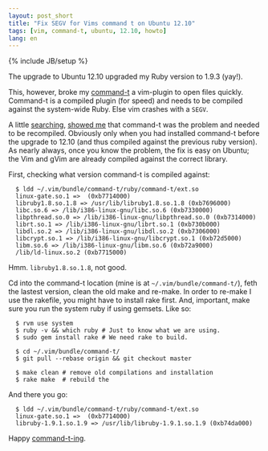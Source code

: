 ```yaml
---
layout: post_short
title: "Fix SEGV for Vims command t on Ubuntu 12.10"
tags: [vim, command-t, ubuntu, 12.10, howto]
lang: en
---
```

{% include JB/setup %}

The upgrade to Ubuntu 12.10 upgraded my Ruby version to 1.9.3 (yay!). 

This, however, broke my [command-t](https://wincent.com/products/command-t) a vim-plugin to open files
quickly. Command-t is a compiled plugin (for speed) and needs to be
compiled against the system-wide Ruby. Else vim crashes with a `SEGV`.

A little [searching](https://github.com/carlhuda/janus/issues/215#issuecomment-3003126), [showed me](http://deangerber.com/blog/2012/01/09/vim-caught-deadly-signal-segv/) 
that command-t was the problem and needed to be
recompiled. Obviously only when you had installed command-t before the upgrade to 12.10
(and thus compiled against the previous ruby version). As nearly always, once you know the problem, the fix is
easy on Ubuntu; the Vim and gVim are already compiled against the correct library.

First, checking what version command-t is compiled against:

      $ ldd ~/.vim/bundle/command-t/ruby/command-t/ext.so
      linux-gate.so.1 =>  (0xb7714000)
      libruby1.8.so.1.8 => /usr/lib/libruby1.8.so.1.8 (0xb7696000)
      libc.so.6 => /lib/i386-linux-gnu/libc.so.6 (0xb7330000)
      libpthread.so.0 => /lib/i386-linux-gnu/libpthread.so.0 (0xb7314000)
      librt.so.1 => /lib/i386-linux-gnu/librt.so.1 (0xb730b000)
      libdl.so.2 => /lib/i386-linux-gnu/libdl.so.2 (0xb7306000)
      libcrypt.so.1 => /lib/i386-linux-gnu/libcrypt.so.1 (0xb72d5000)
      libm.so.6 => /lib/i386-linux-gnu/libm.so.6 (0xb72a9000)
      /lib/ld-linux.so.2 (0xb7715000)

Hmm. `libruby1.8.so.1.8`, not good.

Cd into the command-t location (mine is at `~/.vim/bundle/command-t/`),
feth the lastest version, clean the old make and re-make. In order to re-make I use the rakefile,
you might have to install rake first. And, important, make sure you run
the system ruby if using gemsets. Like so:

      $ rvm use system
      $ ruby -v && which ruby # Just to know what we are using.
      $ sudo gem install rake # We need rake to build.

      $ cd ~/.vim/bundle/command-t/
      $ git pull --rebase origin && git checkout master

      $ make clean # remove old compilations and installation
      $ rake make  # rebuild the 

And there you go:

      $ ldd ~/.vim/bundle/command-t/ruby/command-t/ext.so 
      linux-gate.so.1 =>  (0xb7714000)
      libruby-1.9.1.so.1.9 => /usr/lib/libruby-1.9.1.so.1.9 (0xb74da000)

Happy [command-t-ing](https://wincent.com/products/command-t).
